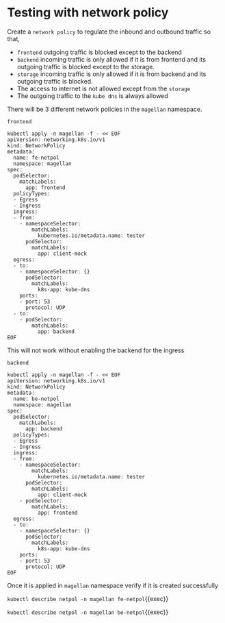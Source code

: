 # Testing with network policy

Create a `network policy` to regulate the inbound and outbound traffic so that, 
* `frontend` outgoing traffic is blocked except to the backend
* `backend` incoming traffic is only allowed if it is from frontend and its outgoing traffic is blocked except to the storage. 
* `storage` incoming traffic is only allowed if it is from backend and its outgoing traffic is blocked. 
* The access to internet is not allowed except from the `storage`
* The outgoing traffic to the `kube dns` is always allowed

There will be 3 different network policies in the `magellan` namespace. 

`frontend`

```
kubectl apply -n magellan -f - << EOF
apiVersion: networking.k8s.io/v1
kind: NetworkPolicy
metadata:
  name: fe-netpol
  namespace: magellan
spec:
  podSelector:
    matchLabels:
      app: frontend
  policyTypes:
  - Egress
  - Ingress
  ingress:
  - from:
    - namespaceSelector:
        matchLabels:
          kubernetes.io/metadata.name: tester
      podSelector:
        matchLabels:
          app: client-mock
  egress:
  - to:
    - namespaceSelector: {}
      podSelector:
        matchLabels:
          k8s-app: kube-dns
    ports:
    - port: 53
      protocol: UDP
  - to:
    - podSelector:
        matchLabels:
          app: backend
EOF

```




This will not work without enabling the backend for the ingress

`backend`

```
kubectl apply -n magellan -f - << EOF
apiVersion: networking.k8s.io/v1
kind: NetworkPolicy
metadata:
  name: be-netpol
  namespace: magellan
spec:
  podSelector:
    matchLabels:
      app: backend
  policyTypes:
  - Egress
  - Ingress
  ingress:
  - from:
    - namespaceSelector:
        matchLabels:
          kubernetes.io/metadata.name: tester
      podSelector:
        matchLabels:
          app: client-mock
    - podSelector:
        matchLabels:
          app: frontend
  egress:
  - to:
    - namespaceSelector: {}
      podSelector:
        matchLabels:
          k8s-app: kube-dns
    ports:
    - port: 53
      protocol: UDP
EOF
```





Once it is applied in `magellan` namespace verify if it is created successfully

`kubectl describe netpol -n magellan fe-netpol`{{exec}}

`kubectl describe netpol -n magellan be-netpol`{{exec}}


